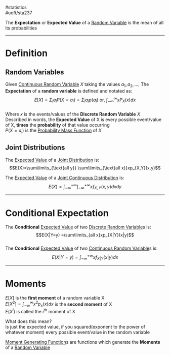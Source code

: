 #statistics  
#uoft/sta237 

The **Expectation** or **Expected Value** of a [Random Variable](Discrete%20Random%20Variable.md) is the mean of all its probabilities

---
# Definition
## Random Variables
Given [Continuous Random Variable](Continuous%20Random%20Variable.md) $X$ taking the values $a_1,a_2,...$, The **Expectation** of a **random variable** is defined and notated as: $$E[X]=\Sigma_{i}a_{i}P(X=a_{i})=\Sigma_{i}a_{i}p(a_{i}) \text{ or, } \int_{-\infty}^{\infty}xP_X(x)dx$$  
Where $x$ is the events/values of the **Discrete Random Variable** $X$  
Described in words, the **Expected Value** of X is every possible event/value of X, **times** the **probability** of that value occurring  
$P(X=a_i)$ is the [Probability Mass Function](Probability%20Mass%20Function.md) of $X$

## Joint Distributions

The [Expected Value](.md) of a [Joint Distribution](Joint%20Distribution.md) is: $$E(X)=\sum\limits_{\text{all y}} \sum\limits_{\text{all x}}xp_{X,Y}(x,y)$$


The [Expected Value](.md) of a [Joint Continuous Distribution](Joint%20Continuous%20Distribution.md) is: $$E(X)=\int_{-\infty}^{+\infty}\int_{-\infty}^{+\infty}xf_{X,Y}(x,y)dxdy$$

---

# Conditional Expectation
The **Conditional** [Expected Value](.md) of two [Discrete Random Variable](Discrete%20Random%20Variable.md)s is: $$E(X|Y=y) =\sum\limits_{all x}xp_{X|Y}(x|y)$$  
The **Conditional** [Expected Value](.md) of two [Continuous Random Variable](Continuous%20Random%20Variable.md)s is:$$E(X|Y=y)=\int_{-\infty}^{+\infty}xf_{X|Y}(x|y)dx$$

---
# Moments
$E[X]$ is the **first moment** of a random variable X  
$E[X^2]=\int_{-\infty}^{\infty}x^2p_{x}(x)dx$ is the **second moment** of X  
$E(X^{i})$ is called the $i^{th}$ moment of X

What does this mean?  
Is just the expected value, if you squared(exponent to the power of whatever moment) every possible event/value in the random variable

[Moment Generating Function](Moment%20Generating%20Function.md)s are functions which generate the **Moments** of a [Random Variable](Random%20Variable)